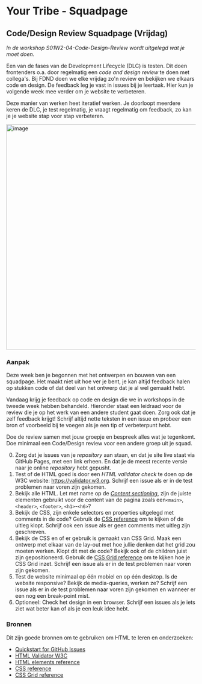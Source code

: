 # Your Tribe - Squadpage

## Code/Design Review Squadpage (Vrijdag)

_In de workshop S01W2-04-Code-Design-Review wordt uitgelegd wat je moet doen._

Een van de fases van de Development Lifecycle (DLC) is testen. Dit doen frontenders o.a. door regelmatig een _code and design review_ te doen met collega's. 
Bij FDND doen we elke vrijdag zo'n review en bekijken we elkaars code en design. 
De feedback leg je vast in issues bij je leertaak. 
Hier kun je volgende week mee verder om je website te verbeteren. 

Deze manier van werken heet iteratief werken. Je doorloopt meerdere keren de DLC, je test regelmatig, je vraagt regelmatig om feedback, zo kan je je website stap voor stap verbeteren.

<img width="598" alt="image" src="https://github.com/fdnd-task/your-tribe-squad-page/blob/main/assets/Een-sprint-bij-FDND.png">



### Aanpak 

Deze week ben je begonnen met het ontwerpen en bouwen van een squadpage. Het maakt niet uit hoe ver je bent, je kan altijd feedback halen op stukken code of dat deel van het ontwerp dat je al wel gemaakt hebt. 

Vandaag krijg je feedback op code en design die we in workshops in de tweede week hebben behandeld. 
Hieronder staat een leidraad voor de review die je op het werk van een andere student gaat doen. 
Zorg ook dat je zelf feedback krijgt! 
Schrijf altijd nette teksten in een issue en probeer een bron of voorbeeld bij te voegen als je een tip of verbeterpunt hebt. 

Doe de review samen met jouw groepje en bespreek alles wat je tegenkomt. Doe minimaal een Code/Design review voor een andere groep uit je squad.


0. Zorg dat je issues van je _repository_ aan staan, en dat je site live staat via GitHub Pages, met een link erheen. En dat je de meest recente versie naar je online _repository_ hebt gepusht.
1. Test of de HTML goed is door een _HTML validator check_ te doen op de W3C website: https://validator.w3.org. Schrijf een issue als er in de test problemen naar voren zijn gekomen.
2. Bekijk alle HTML. Let met name op de _[Content sectioning](https://developer.mozilla.org/en-US/docs/Web/HTML/Element#content_sectioning)_, zijn de juiste elementen gebruikt voor de content van de pagina zoals een`<main>`, `<header>`, `<footer>`, `<h1>`-`<h6>`? 
3. Bekijk de CSS, zijn enkele selectors en properties uitgelegd met comments in de code? Gebruik de [CSS reference](https://developer.mozilla.org/en-US/docs/Web/CSS/Reference) om te kijken of de uitleg klopt. Schrijf ook een issue als er geen comments met uitleg zijn geschreven.
4. Bekijk de CSS en of er gebruik is gemaakt van CSS Grid. Maak een ontwerp met elkaar van de lay-out met hoe jullie denken dat het grid zou moeten werken. Klopt dit met de code? Bekijk ook of de children juist zijn gepositioneerd. Gebruik de [CSS Grid reference](https://css-tricks.com/snippets/css/complete-guide-grid/) om te kijken hoe je CSS Grid inzet. Schrijf een issue als er in de test problemen naar voren zijn gekomen.
5. Test de website minimaal op één mobiel en op één desktop. Is de website responsive? Bekijk de media-queries, werken ze? Schrijf een issue als er in de test problemen naar voren zijn gekomen en wanneer er een nog een break-point mist.
6. Optioneel: Check het design in een browser. Schrijf een issues als je iets ziet wat beter kan of als je een leuk idee hebt.


### Bronnen

Dit zijn goede bronnen om te gebruiken om HTML te leren en onderzoeken: 

- [Quickstart for GitHub Issues](https://docs.github.com/en/issues/tracking-your-work-with-issues/quickstart)
- [HTML Validator W3C](https://validator.w3.org)
- [HTML elements reference](https://developer.mozilla.org/en-US/docs/Web/HTML/Element)
- [CSS reference](https://developer.mozilla.org/en-US/docs/Web/CSS/Reference)
- [CSS Grid reference](https://css-tricks.com/snippets/css/complete-guide-grid/)


